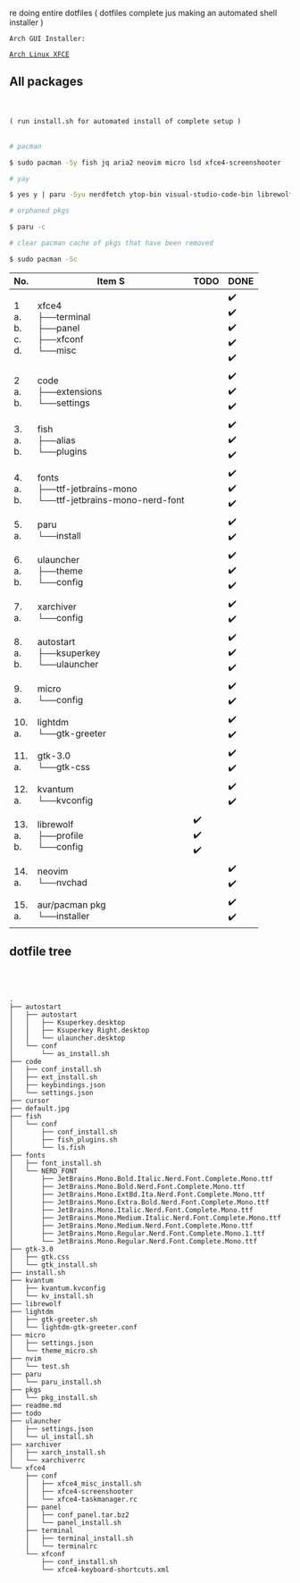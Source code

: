 re doing entire dotfiles ( dotfiles complete jus making an automated shell installer )


`Arch GUI Installer:`

[`Arch Linux XFCE`](https://archlinuxgui.in/download.html#xfce)

<!--  Image for desktop preview [ soon ! ] -->

## All packages
<br></br>
`( run install.sh for automated install of complete setup )`
<br></br>
```bash
# pacman

$ sudo pacman -Sy fish jq aria2 neovim micro lsd xfce4-screenshooter

# yay

$ yes y | paru -Syu nerdfetch ytop-bin visual-studio-code-bin librewolf-bin ulauncher kvantum-qt5-git --batchinstall --skipreview --removemake

# orphaned pkgs

$ paru -c

# clear pacman cache of pkgs that have been removed

$ sudo pacman -Sc
```
<!-- Table for todo list -->
| No.                       | Item                                       S                      | TODO        | DONE                  |
|---------------------------|-------------------------------------------------------------------|-------------|-----------------------|
| 1<br>a.<br>b.<br>c.<br>d. | xfce4<br>├──terminal<br>├──panel<br>├──xfconf<br>└──misc          |             | ✔️<br>✔️<br>✔️<br>✔️<br>✔️ |
| 2<br>a.<br>b.             | code<br>├──extensions<br>└──settings                              |             | ✔️<br>✔️<br>✔️           |
| 3.<br>a.<br>b.            | fish<br>├──alias<br>└──plugins                                    |             | ✔️<br>✔️<br>✔️           |
| 4.<br>a.<br>b.            | fonts<br>├──ttf-jetbrains-mono<br>└──ttf-jetbrains-mono-nerd-font |             | ✔️<br>✔️<br>✔️           |
| 5.<br>a.                  | paru<br>└──install                                                |             | ✔️<br>✔️                |
| 6.<br>a.<br>b.            | ulauncher<br>├──theme<br>└──config                                |             | ✔️<br>✔️<br>✔️           |
| 7.<br>a.                  | xarchiver<br>└──config                                            |             | ✔️<br>✔️                |
| 8.<br>a.<br>b.            | autostart<br>├──ksuperkey<br>└──ulauncher                         |             | ✔️<br>✔️<br>✔️           |
| 9.<br>a.                  | micro<br>└──config                                                |             | ✔️<br>✔️                |
| 10.<br>a.                 | lightdm<br>└──gtk-greeter                                         |             | ✔️<br>✔️                |
| 11.<br>a.                 | gtk-3.0<br>└──gtk-css                                             |             | ✔️<br>✔️                |
| 12.<br>a.                 | kvantum<br>└──kvconfig                                            |             | ✔️<br>✔️                |
| 13.<br>a.<br>b.           | librewolf<br>├──profile<br>└──config                              | ✔️<br>✔️<br>✔️ |                       |
| 14.<br>a.                 | neovim<br>└──nvchad                                               |             | ✔️<br>✔️                |
| 15.<br>a.                 | aur/pacman pkg<br>└──installer                                    |             | ✔️<br>✔️                |

## dotfile tree
<br>
</br>

```tree
.
├── autostart
│   ├── autostart
│   │   ├── Ksuperkey.desktop
│   │   ├── Ksuperkey Right.desktop
│   │   └── ulauncher.desktop
│   └── conf
│       └── as_install.sh
├── code
│   ├── conf_install.sh
│   ├── ext_install.sh
│   ├── keybindings.json
│   └── settings.json
├── cursor
├── default.jpg
├── fish
│   └── conf
│       ├── conf_install.sh
│       ├── fish_plugins.sh
│       └── ls.fish
├── fonts
│   ├── font_install.sh
│   └── NERD_FONT
│       ├── JetBrains.Mono.Bold.Italic.Nerd.Font.Complete.Mono.ttf
│       ├── JetBrains.Mono.Bold.Nerd.Font.Complete.Mono.ttf
│       ├── JetBrains.Mono.ExtBd.Ita.Nerd.Font.Complete.Mono.ttf
│       ├── JetBrains.Mono.Extra.Bold.Nerd.Font.Complete.Mono.ttf
│       ├── JetBrains.Mono.Italic.Nerd.Font.Complete.Mono.ttf
│       ├── JetBrains.Mono.Medium.Italic.Nerd.Font.Complete.Mono.ttf
│       ├── JetBrains.Mono.Medium.Nerd.Font.Complete.Mono.ttf
│       ├── JetBrains.Mono.Regular.Nerd.Font.Complete.Mono.1.ttf
│       └── JetBrains.Mono.Regular.Nerd.Font.Complete.Mono.ttf
├── gtk-3.0
│   ├── gtk.css
│   └── gtk_install.sh
├── install.sh
├── kvantum
│   ├── kvantum.kvconfig
│   └── kv_install.sh
├── librewolf
├── lightdm
│   ├── gtk-greeter.sh
│   └── lightdm-gtk-greeter.conf
├── micro
│   ├── settings.json
│   └── theme_micro.sh
├── nvim
│   └── test.sh
├── paru
│   └── paru_install.sh
├── pkgs
│   └── pkg_install.sh
├── readme.md
├── todo
├── ulauncher
│   ├── settings.json
│   └── ul_install.sh
├── xarchiver
│   ├── xarch_install.sh
│   └── xarchiverrc
└── xfce4
    ├── conf
    │   ├── xfce4_misc_install.sh
    │   ├── xfce4-screenshooter
    │   └── xfce4-taskmanager.rc
    ├── panel
    │   ├── conf_panel.tar.bz2
    │   └── panel_install.sh
    ├── terminal
    │   ├── terminal_install.sh
    │   └── terminalrc
    └── xfconf
        ├── conf_install.sh
        └── xfce4-keyboard-shortcuts.xml
```
